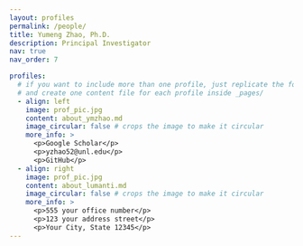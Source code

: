 ```yaml
---
layout: profiles
permalink: /people/
title: Yumeng Zhao, Ph.D.
description: Principal Investigator
nav: true
nav_order: 7

profiles:
  # if you want to include more than one profile, just replicate the following block
  # and create one content file for each profile inside _pages/
  - align: left
    image: prof_pic.jpg
    content: about_ymzhao.md
    image_circular: false # crops the image to make it circular
    more_info: >
      <p>Google Scholar</p>
      <p>yzhao52@unl.edu</p>
      <p>GitHub</p>
  - align: right
    image: prof_pic.jpg
    content: about_lumanti.md
    image_circular: false # crops the image to make it circular
    more_info: >
      <p>555 your office number</p>
      <p>123 your address street</p>
      <p>Your City, State 12345</p>
---
```

